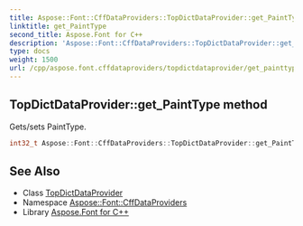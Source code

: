 ```yaml
---
title: Aspose::Font::CffDataProviders::TopDictDataProvider::get_PaintType method
linktitle: get_PaintType
second_title: Aspose.Font for C++
description: 'Aspose::Font::CffDataProviders::TopDictDataProvider::get_PaintType method. Gets/sets PaintType in C++.'
type: docs
weight: 1500
url: /cpp/aspose.font.cffdataproviders/topdictdataprovider/get_painttype/
---
```

## TopDictDataProvider::get_PaintType method


Gets/sets PaintType.

```cpp
int32_t Aspose::Font::CffDataProviders::TopDictDataProvider::get_PaintType()
```

## See Also

* Class [TopDictDataProvider](../)
* Namespace [Aspose::Font::CffDataProviders](../../)
* Library [Aspose.Font for C++](../../../)
